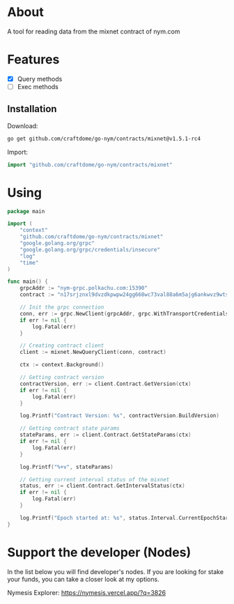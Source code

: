 # About
A tool for reading data from the mixnet contract of nym.com 

# Features

- [x] Query methods
- [ ] Exec methods

## Installation

Download:
```bash
go get github.com/craftdome/go-nym/contracts/mixnet@v1.5.1-rc4
```

Import:
```go
import "github.com/craftdome/go-nym/contracts/mixnet"
```

# Using

```go
package main

import (
	"context"
	"github.com/craftdome/go-nym/contracts/mixnet"
	"google.golang.org/grpc"
	"google.golang.org/grpc/credentials/insecure"
	"log"
	"time"
)

func main() {
	grpcAddr := "nym-grpc.polkachu.com:15390"
	contract := "n17srjznxl9dvzdkpwpw24gg668wc73val88a6m5ajg6ankwvz9wtst0cznr"

	// Init the grpc connection
	conn, err := grpc.NewClient(grpcAddr, grpc.WithTransportCredentials(insecure.NewCredentials()))
	if err != nil {
		log.Fatal(err)
	}

	// Creating contract client
	client := mixnet.NewQueryClient(conn, contract)

	ctx := context.Background()

	// Getting contract version
	contractVersion, err := client.Contract.GetVersion(ctx)
	if err != nil {
		log.Fatal(err)
	}

	log.Printf("Contract Version: %s", contractVersion.BuildVersion)

	// Getting contract state params
	stateParams, err := client.Contract.GetStateParams(ctx)
	if err != nil {
		log.Fatal(err)
	}

	log.Printf("%+v", stateParams)

	// Getting current interval status of the mixnet
	status, err := client.Contract.GetIntervalStatus(ctx)
	if err != nil {
		log.Fatal(err)
	}

	log.Printf("Epoch started at: %s", status.Interval.CurrentEpochStart.Format(time.DateTime))
}
```

# Support the developer (Nodes)

In the list below you will find developer's nodes. If you are looking for stake your funds, you can take a closer look at my options.

Nymesis Explorer: https://nymesis.vercel.app/?q=3826
